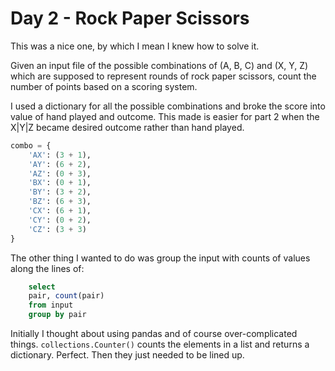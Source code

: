 # Day 2 - Rock Paper Scissors

This was a nice one, by which I mean I knew how to solve it.

Given an input file of the possible combinations of (A, B, C) and (X, Y, Z) which are supposed to
represent rounds of rock paper scissors, count the number of points based on a scoring system.

I used a dictionary for all the possible combinations and broke the score into value of hand played and outcome.
This made is easier for part 2 when the X|Y|Z became desired outcome rather than hand played.


```python
combo = {
    'AX': (3 + 1),
    'AY': (6 + 2),
    'AZ': (0 + 3),
    'BX': (0 + 1),
    'BY': (3 + 2),
    'BZ': (6 + 3),
    'CX': (6 + 1),
    'CY': (0 + 2),
    'CZ': (3 + 3)
}
```

The other thing I wanted to do was group the input with counts of values along the lines of:
```sql
    select
    pair, count(pair)
    from input
    group by pair
```

Initially I thought about using pandas and of course over-complicated things. `collections.Counter()` counts the elements in a list and returns a dictionary. Perfect. Then they just needed to be lined up.

